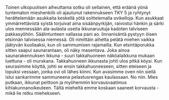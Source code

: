
Toinen ulkopuolisen aiheuttama sotku oli sellainen, että eräänä yönä tuntematon mieshenkilö oli ajautunut rakennukseen 
TKY 5 ja ryhtynyt herättelemään asukkaita keskellä yötä soittelemalla ovikelloja. Kun asukkaat ymmärrettävistä syistä 
torjuivat aina sisäänpyrkijän, raivostui hänkin ja särki ulos mennessään ala-aulasta useita ikkunaruutuja kadoten talviseen 
pakkasyöhön. Säälintunteen vallassa pani ao. linnanisäntä pystyyn öisen etsinnän talvisessa niemessä. Oli nimittäin aihetta 
pelätä miehen vaikka jäätyvän kuoliaaksi, kun oli sammumisen rajamailla. Kun etsintäporukka sitten saapui saunarantaan, oli 
näky masentava. Joka ainoa saunarakennuksen ikkuna - suuri takkahuoneen näköalaikkuna mukaan luettuna - oli murskana. 
Takkahuoneen ikkunasta johti ulos pitkä köysi. Kun seurasimme köyttä, johti se ensin takkahuoneeseen, sitten eteiseen ja 
lopuksi vessaan, jonka ovi oli lähes kiinni. Kun avasimme oven niin siellä istui sankarimme sammuneena pelastusrengas 
kaulassaan. No niin. Mies putkaan, ikkunat peittoon ja myöhemmin korvausvaatimus kihlakunnanoikeuteen. Tältä mieheltä 
emme koskaan saaneet korvausta - mikä lie retku miehekseen.